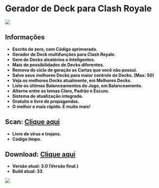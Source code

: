 # Gerador de Deck para Clash Royale

<img align="center" src="https://i.imgur.com/tgGzkkj.jpg">

## Informações
- **Escrito do zero, com Código aprimorado.**
- **Gerador de Deck multifunções para Clash Royale.**
- **Gere de Decks aleatórios e Inteligentes.**
- **Mais de  possibilidades de Decks diferentes.**
- **Remova do ciclo de geração as Cartas que você não possui.**
- **Salve seus melhores Decks para maior controle de Decks. (Max: 50)**
- **Veja os melhores Decks atualmente, em Melhores Decks.**
- **Liste os últimos Balanceamentos do Jogo, em Balanceamento.**
- **Alterne entre os temas Claro, Padrão e Escuro.**
- **Sistema de atualização integrado.**
- **Gratuito e livre de propagandas.**
- **O melhor e mais rápido. E muito mais!**

## Scan: [Clique aqui](https://www.virustotal.com/#/file/3f87b2e18955146b7500d11cb0f4d2322bcb1f5c40f2467eda4a5986d2049d19/detection)
- **Livre de vírus e trojans.**
- **Código limpo.**

## Download: [Clique aqui](https://drive.google.com/uc?authuser=0&id=1vuXyuBnBiT8DRhQUed6OYj3OwsCb-eQH&export=download)
- **Versão atual: 3.0 (Versão final.)**
- **Build atual: 33.**

<img align="center" src="https://i.imgur.com/RZjC87W.jpg">